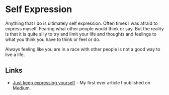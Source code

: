 # Self Expression
Anything that I do is ultimately self expression. Often times I was afraid to express myself. Fearing what other people would think or say. But the reality is that it is quite silly to try and limit your life and thoughts and feelings to what you think you have to think or feel or do.

Always feeling like you are in a race with other people is not a good way to live a life.

## Links
- [Just keep expressing yourself](https://medium.com/@NikitaVoloboev/just-keep-expressing-yourself-306870791ae4) - My first ever article I published on Medium.